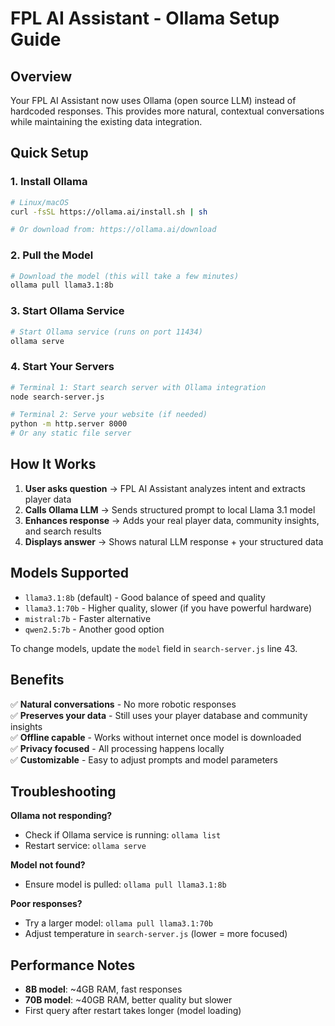 # FPL AI Assistant - Ollama Setup Guide

## Overview
Your FPL AI Assistant now uses Ollama (open source LLM) instead of hardcoded responses. This provides more natural, contextual conversations while maintaining the existing data integration.

## Quick Setup

### 1. Install Ollama
```bash
# Linux/macOS
curl -fsSL https://ollama.ai/install.sh | sh

# Or download from: https://ollama.ai/download
```

### 2. Pull the Model
```bash
# Download the model (this will take a few minutes)
ollama pull llama3.1:8b
```

### 3. Start Ollama Service
```bash
# Start Ollama service (runs on port 11434)
ollama serve
```

### 4. Start Your Servers
```bash
# Terminal 1: Start search server with Ollama integration
node search-server.js

# Terminal 2: Serve your website (if needed)
python -m http.server 8000
# Or any static file server
```

## How It Works

1. **User asks question** → FPL AI Assistant analyzes intent and extracts player data
2. **Calls Ollama LLM** → Sends structured prompt to local Llama 3.1 model  
3. **Enhances response** → Adds your real player data, community insights, and search results
4. **Displays answer** → Shows natural LLM response + your structured data

## Models Supported

- `llama3.1:8b` (default) - Good balance of speed and quality
- `llama3.1:70b` - Higher quality, slower (if you have powerful hardware)
- `mistral:7b` - Faster alternative
- `qwen2.5:7b` - Another good option

To change models, update the `model` field in `search-server.js` line 43.

## Benefits

✅ **Natural conversations** - No more robotic responses  
✅ **Preserves your data** - Still uses your player database and community insights  
✅ **Offline capable** - Works without internet once model is downloaded  
✅ **Privacy focused** - All processing happens locally  
✅ **Customizable** - Easy to adjust prompts and model parameters  

## Troubleshooting

**Ollama not responding?**
- Check if Ollama service is running: `ollama list`
- Restart service: `ollama serve`

**Model not found?**
- Ensure model is pulled: `ollama pull llama3.1:8b`

**Poor responses?**
- Try a larger model: `ollama pull llama3.1:70b`
- Adjust temperature in `search-server.js` (lower = more focused)

## Performance Notes

- **8B model**: ~4GB RAM, fast responses
- **70B model**: ~40GB RAM, better quality but slower
- First query after restart takes longer (model loading)